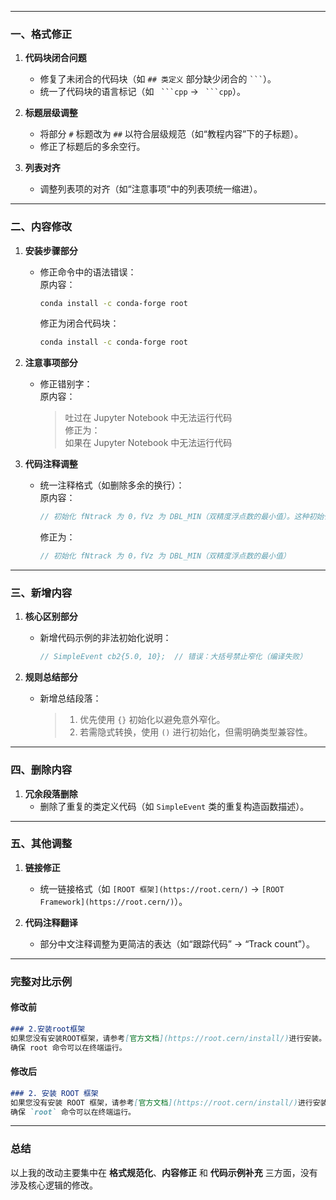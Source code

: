 
---

### 一、格式修正
1. **代码块闭合问题**  
   - 修复了未闭合的代码块（如 `## 类定义` 部分缺少闭合的 ` ``` `）。
   - 统一了代码块的语言标记（如 ` ```cpp` → ` ```cpp`）。

2. **标题层级调整**  
   - 将部分 `#` 标题改为 `##` 以符合层级规范（如“教程内容”下的子标题）。
   - 修正了标题后的多余空行。

3. **列表对齐**  
   - 调整列表项的对齐（如“注意事项”中的列表项统一缩进）。

---

### 二、内容修改
1. **安装步骤部分**  
   - 修正命令中的语法错误：  
     原内容：
     ```bash
     conda install -c conda-forge root
     ```  
     修正为闭合代码块：
     ```bash
     conda install -c conda-forge root
     ```

2. **注意事项部分**  
   - 修正错别字：  
     原内容：  
     > 吐过在 Jupyter Notebook 中无法运行代码  
     修正为：  
     > 如果在 Jupyter Notebook 中无法运行代码

3. **代码注释调整**  
   - 统一注释格式（如删除多余的换行）：  
     原内容：
     ```cpp
     // 初始化 fNtrack 为 0，fVz 为 DBL_MIN（双精度浮点数的最小值）。这种初始化方式在对象未提供明确初始化参数时使用。
     ```  
     修正为：
     ```cpp
     // 初始化 fNtrack 为 0，fVz 为 DBL_MIN（双精度浮点数的最小值）
     ```

---

### 三、新增内容
1. **核心区别部分**  
   - 新增代码示例的非法初始化说明：  
     ```cpp
     // SimpleEvent cb2{5.0, 10};  // 错误：大括号禁止窄化（编译失败）
     ```

2. **规则总结部分**  
   - 新增总结段落：  
     > 1. 优先使用 `{}` 初始化以避免意外窄化。  
     > 2. 若需隐式转换，使用 `()` 进行初始化，但需明确类型兼容性。

---

### 四、删除内容
1. **冗余段落删除**  
   - 删除了重复的类定义代码（如 `SimpleEvent` 类的重复构造函数描述）。

---

### 五、其他调整
1. **链接修正**  
   - 统一链接格式（如 `[ROOT 框架](https://root.cern/)` → `[ROOT Framework](https://root.cern/)`）。

2. **代码注释翻译**  
   - 部分中文注释调整为更简洁的表达（如“跟踪代码” → “Track count”）。

---

### 完整对比示例
#### 修改前
```markdown
### 2.安装root框架
如果您没有安装ROOT框架，请参考[官方文档](https://root.cern/install/)进行安装。
确保 root 命令可以在终端运行。
```

#### 修改后
```markdown
### 2. 安装 ROOT 框架
如果您没有安装 ROOT 框架，请参考[官方文档](https://root.cern/install/)进行安装。  
确保 `root` 命令可以在终端运行。
```

---

### 总结
以上我的改动主要集中在 **格式规范化**、**内容修正** 和 **代码示例补充** 三方面，没有涉及核心逻辑的修改。
